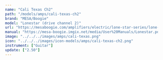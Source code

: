 ```yaml
---
name: "Cali Texas Ch2"
path: "/models/amps/cali-texas-ch2"
brand: "MESA/Boogie"
model: "Lonestar (drive channel 2)"
url: "https://mesaboogie.com/amplifiers/electric/lone-star-series/lone-star/index.html"
manual: "https://mesa-boogie.imgix.net/media/User%20Manuals/Lonestar.pdf"
image: "../../../images/amps/cali-texas.png"
icon: "../../../images/icon-models/amps/cali-texas-ch2.png"
instrument: ["Guitar"]
update: ["2.50"]
---
```

